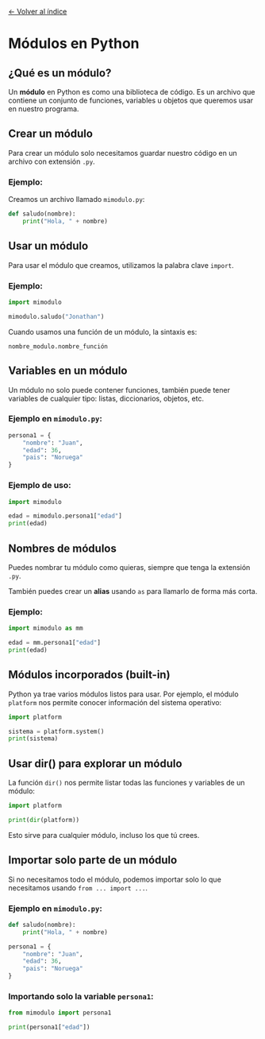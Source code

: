 [← Volver al índice](README.md)

# Módulos en Python

## ¿Qué es un módulo?

Un **módulo** en Python es como una biblioteca de código.
Es un archivo que contiene un conjunto de funciones, variables u objetos que queremos usar en nuestro programa.

## Crear un módulo

Para crear un módulo solo necesitamos guardar nuestro código en un archivo con extensión `.py`.

### Ejemplo:

Creamos un archivo llamado `mimodulo.py`:

```python
def saludo(nombre):
    print("Hola, " + nombre)
```

## Usar un módulo

Para usar el módulo que creamos, utilizamos la palabra clave `import`.

### Ejemplo:

```python
import mimodulo

mimodulo.saludo("Jonathan")
```

Cuando usamos una función de un módulo, la sintaxis es:
```
nombre_modulo.nombre_función
```

## Variables en un módulo

Un módulo no solo puede contener funciones, también puede tener variables de cualquier tipo: listas, diccionarios, objetos, etc.

### Ejemplo en `mimodulo.py`:

```python
persona1 = {
    "nombre": "Juan",
    "edad": 36,
    "pais": "Noruega"
}
```

### Ejemplo de uso:

```python
import mimodulo

edad = mimodulo.persona1["edad"]
print(edad)
```

## Nombres de módulos

Puedes nombrar tu módulo como quieras, siempre que tenga la extensión `.py`.

También puedes crear un **alias** usando `as` para llamarlo de forma más corta.

### Ejemplo:

```python
import mimodulo as mm

edad = mm.persona1["edad"]
print(edad)
```

## Módulos incorporados (built-in)

Python ya trae varios módulos listos para usar. Por ejemplo, el módulo `platform` nos permite conocer información del sistema operativo:

```python
import platform

sistema = platform.system()
print(sistema)
```

## Usar dir() para explorar un módulo

La función `dir()` nos permite listar todas las funciones y variables de un módulo:

```python
import platform

print(dir(platform))
```

Esto sirve para cualquier módulo, incluso los que tú crees.

## Importar solo parte de un módulo

Si no necesitamos todo el módulo, podemos importar solo lo que necesitamos usando `from ... import ...`.

### Ejemplo en `mimodulo.py`:

```python
def saludo(nombre):
    print("Hola, " + nombre)

persona1 = {
    "nombre": "Juan",
    "edad": 36,
    "pais": "Noruega"
}
```

### Importando solo la variable `persona1`:

```python
from mimodulo import persona1

print(persona1["edad"])
```